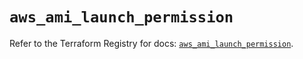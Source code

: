 # `aws_ami_launch_permission`

Refer to the Terraform Registry for docs: [`aws_ami_launch_permission`](https://registry.terraform.io/providers/hashicorp/aws/5.90.0/docs/resources/ami_launch_permission).
